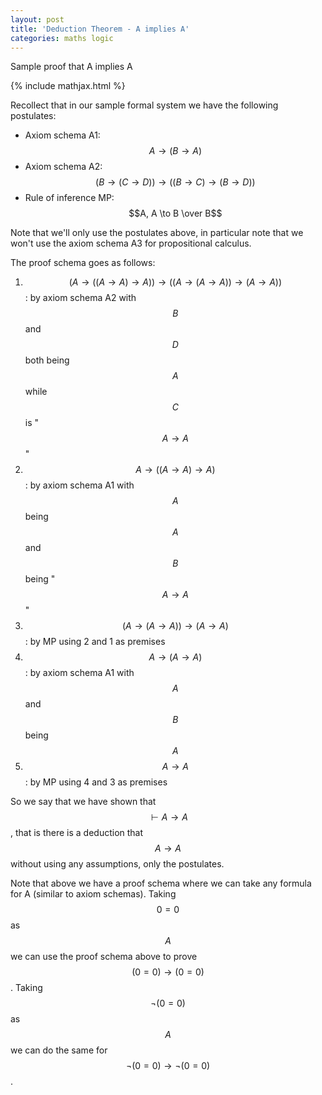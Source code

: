 ```yaml
---
layout: post
title: 'Deduction Theorem - A implies A'
categories: maths logic
---
```


Sample proof that A implies A

{% include mathjax.html %}

Recollect that in our sample formal system we have the following postulates:
- Axiom schema A1: $$A \to (B \to A)$$
- Axiom schema A2: $$(B \to (C \to D)) \to ((B \to C) \to (B \to D))$$
- Rule of inference MP: $$A, A \to B \over B$$

Note that we'll only use the postulates above, in particular note that we won't
use the axiom schema A3 for propositional calculus.

The proof schema goes as follows:
1. $$(A \to ((A \to A) \to A)) \to ((A \to (A \to A)) \to (A \to A))$$ : by axiom schema A2 with
$$B$$ and $$D$$ both being $$A$$ while $$C$$ is "$$A \to A$$"
2. $$A \to ((A \to A) \to A)$$ : by axiom schema A1 with $$A$$ being $$A$$ and
$$B$$ being "$$A \to A$$"
3. $$(A \to (A \to A)) \to (A \to A)$$ : by MP using 2 and 1 as premises
4. $$A \to (A \to A)$$ : by axiom schema A1 with $$A$$ and $$B$$ being $$A$$
5. $$A \to A$$ : by MP using 4 and 3 as premises

So we say that we have shown that $$\vdash A \to A$$, that is there is a
deduction that $$A \to A$$ without using any assumptions, only the postulates.

Note that above we have a proof schema where we can take any formula for A
(similar to axiom schemas). Taking $$0 = 0$$ as $$A$$ we can use the proof
schema above to prove $$(0 = 0) \to (0 = 0)$$. Taking $$\lnot(0 = 0)$$ as $$A$$
we can do the same for $$\lnot(0 = 0) \to \lnot(0 = 0)$$.

